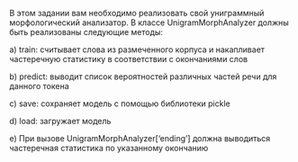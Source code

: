 В этом задании вам необходимо реализовать свой униграммный морфологический анализатор. 
В классе UnigramMorphAnalyzer должны быть реализованы следующие методы:

a) train: считывает слова из размеченного корпуса и накапливает частеречную статистику в соответствии с окончаниями слов

b) predict: выводит список вероятностей различных частей речи для данного токена

c) save: сохраняет модель с помощью библиотеки pickle

d) load: загружает модель

e) При вызове UnigramMorphAnalyzer[‘ending’] должна выводиться частеречная статистика по указанному окончанию
